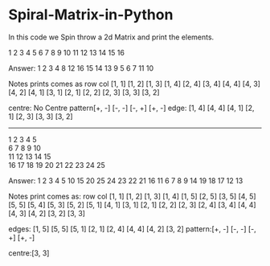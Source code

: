 # Spiral-Matrix-in-Python
In this code we Spin throw a 2d Matrix and print the elements.


 1  2  3  4
 5  6  7  8
 9 10 11 12
 13 14 15 16
                
Answer: 1 2 3 4 8 12 16 15 14 13 9 5 6 7 11 10

Notes
prints comes as
row col
[1, 1] 
[1, 2] 
[1, 3] 
[1, 4] 
[2, 4] 
[3, 4] 
[4, 4] 
[4, 3] 
[4, 2] 
[4, 1] 
[3, 1] 
[2, 1] 
[2, 2] 
[2, 3] 
[3, 3] 
[3, 2]

centre: No Centre
pattern[+, -] [-, -] [-, +] [+, -]
edge: [1, 4] [4, 4] [4, 1] [2, 1]
      [2, 3] [3, 3] [3, 2]
      
  
----------------------------------------------------------------------------------------------------------------------------------------
 1  2  3  4  5    
 6  7  8  9 10   
11 12 13 14 15   
16 17 18 19 20
21 22 23 24 25

Answer: 1 2 3 4 5 10 15 20 25 24 23 22 21 16 11 6 7 8 9 14 19 18 17 12 13

Notes
print comes as:
row col
[1, 1]
[1, 2]
[1, 3]
[1, 4]
[1, 5]
[2, 5]
[3, 5]
[4, 5]
[5, 5]
[5, 4]
[5, 3]
[5, 2]
[5, 1]
[4, 1]
[3, 1]
[2, 1]
[2, 2]
[2, 3]
[2, 4]
[3, 4]
[4, 4]
[4, 3]
[4, 2]
[3, 2]
[3, 3]

edges: [1, 5] [5, 5] [5, 1] [2, 1]
       [2, 4] [4, 4] [4, 2] [3, 2] 
pattern:[+, -] [-, -] [-, +] [+, -]

centre:[3, 3] 
